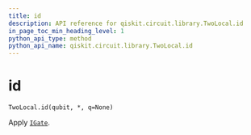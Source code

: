 ```yaml
---
title: id
description: API reference for qiskit.circuit.library.TwoLocal.id
in_page_toc_min_heading_level: 1
python_api_type: method
python_api_name: qiskit.circuit.library.TwoLocal.id
---
```


# id

<span id="qiskit.circuit.library.TwoLocal.id" />

`TwoLocal.id(qubit, *, q=None)`

Apply [`IGate`](qiskit.circuit.library.IGate "qiskit.circuit.library.IGate").

